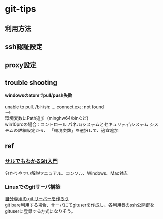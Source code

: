 git-tips
===

##  利用方法


## ssh認証設定


## proxy設定


## trouble shooting
####  windowsのatomでpull/push失敗
unable to pull. /bin/sh: ... connect.exe: not found  
==>   
環境変数にPath追加（minghw64/binなど)  
win10proの場合：コントロール パネル\システムとセキュリティ\システム システムの詳細設定から、 「環境変数」を選択して、適宜追加


##  ref
### [サルでもわかるGit入門](https://www.backlog.jp/git-guide/)
  分かりやすい解説マニュアル。コンソル、Windows、Mac対応

###  Linuxでのgitサーバ構築
[自分専用の git サーバーを作ろう](https://jp.linux.com/Linux%20Jp/tutorial/429196-tutorial2015050701)  
git bare利用する場合、サーバにてgituserを作成し、各利用者のssh公開鍵をgituserに登録する方式になりそう。
